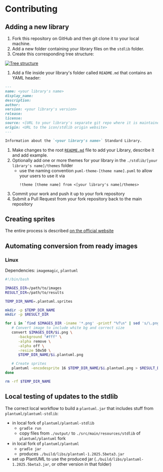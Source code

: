 # Contributing

## Adding a new library

1. Fork this repository on GitHub and then git clone it to your local machine.
1. Add a new folder containing your library files on the `stdlib` folder.
1. Create this corresponding tree structure: <br>

[![Tree structure](https://img.plantuml.biz/plantuml/svg/bL71QW8n4BqB_iDKXEh1XDwtGQ4UsqElfIpHZ1X8Dc5c5hhGZszsLr6g5o-JcSoRzrucQnPBSl01UJfvcjFhJETW6sbZMB6uu7ULDx0Wp8cz9Eg0KX8ufE2Gbdg4w6fdgYwr1AKWIzqpGsCZcjbqCYTTuu-DkIZKFV1Kg5maRjhU1C_2cRnS8tXFFWlNWvUKnQV6XgMkpYcCW2_-XfOH9C6Uq0h-jjcL0wwzcO5IZXYH__7rWgkXCyR-3IyN6tTdb5AF4NvS2CisFhURj_UjYkvySNUFfv4rDcxugZy0)](https://editor.plantuml.com/uml/bL71QW8n4BqB_iDKXEh1XDwtGQ4UsqElfIpHZ1X8Dc5c5hhGZszsLr6g5o-JcSoRzrucQnPBSl01UJfvcjFhJETW6sbZMB6uu7ULDx0Wp8cz9Eg0KX8ufE2Gbdg4w6fdgYwr1AKWIzqpGsCZcjbqCYTTuu-DkIZKFV1Kg5maRjhU1C_2cRnS8tXFFWlNWvUKnQV6XgMkpYcCW2_-XfOH9C6Uq0h-jjcL0wwzcO5IZXYH__7rWgkXCyR-3IyN6tTdb5AF4NvS2CisFhURj_UjYkvySNUFfv4rDcxugZy0)

1. Add a file inside your library's folder called `README.md` that contains an YAML header:
```md
---
name: <your library's name>
display_name: 
description: 
author: 
version: <your library's version>
release: 
license: 
source: <[URL to your library's separate git repo where it is maintained]>
origin: <URL to the icon/stdlib origin website>
---

Information about the `<your library's name>` Standard Library.
```
1. Make changes to the root [`README.md`](./README.md) file to add your Library, describe it and add example.
1. Optionally add one or more themes for your library in the `./stdlib/[your library's name]/themes` folder
   * use the naming convention `puml-theme-[theme name].puml` to allow your users to use it via
     ```plantuml
     !theme [theme name] from <[your library's name]/themes>
     ``` 
1. Commit your work and push it up to your fork repository
1. Submit a Pull Request from your fork repository back to the main repository

## Creating sprites

The entire process is described [on the official website](https://plantuml.com/sprite)

## Automating conversion from ready images

### Linux

Dependencies: `imagemagic`, `plantuml`

```sh
#!/bin/bash

IMAGES_DIR=/path/to/images
RESULT_DIR=/path/to/results

TEMP_DIR_NAME=.plantuml.sprites

mkdir -p $TEMP_DIR_NAME
mkdir -p $RESULT_DIR

for i in `find $IMAGES_DIR -iname '*.png' -printf "%f\n" | sed 's/\.png//g'`; do
   # Convert image to include white bg and correct size
   convert $IMAGES_DIR/$i.png \
      -background "#fff" \
      -alpha remove \
      -alpha off \
      -resize 50x50 \
      $TEMP_DIR_NAME/$i.plantuml.png

   # Create sprites
   plantuml -encodesprite 16 $TEMP_DIR_NAME/$i.plantuml.png > $RESULT_DIR/$i.plantuml
done

rm -rf $TEMP_DIR_NAME

```

## Local testing of updates to the stdlib

The correct local workflow to build a `plantuml.jar` that includes stuff from `plantuml/plantuml-stdlib`:

* in local fork of `plantuml/plantuml-stdlib`
  * `gradle run`
  * copy files from `./output/` to `./src/main/resources/stdlib` of `plantuml/plantuml` fork
* in local fork of `plantuml/plantuml`
  * `gradle jar`
  * produces `./build/libs/plantuml-1.2025.5beta3.jar`
* set up PlantUML to use the produced jar (`./build/libs/plantuml-1.2025.5beta3.jar`, or other version in that folder)
